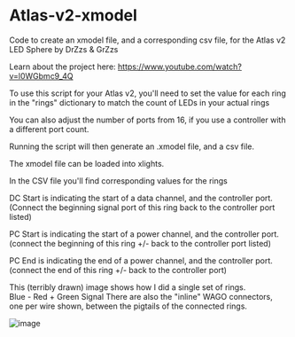 # Atlas-v2-xmodel
Code to create an xmodel file, and a corresponding csv file, for the Atlas v2 LED Sphere by DrZzs &amp; GrZzs

Learn about the project here: https://www.youtube.com/watch?v=l0WGbmc9_4Q

To use this script for your Atlas v2, you'll need to set the value for each ring in the "rings" dictionary to match the count of LEDs in your actual rings

You can also adjust the number of ports from 16, if you use a controller with a different port count.

Running the script will then generate an .xmodel file, and a csv file.

The xmodel file can be loaded into xlights.

In the CSV file you'll find corresponding values for the rings

DC Start is indicating the start of a data channel, and the controller port.  (Connect the beginning signal port of this ring back to the controller port listed)

PC Start is indicating the start of a power channel, and the controller port. (connect the beginning of this ring +/- back to the controller port listed)

PC End is indicating the end of a power channel, and the controller port. (connect the end of this ring +/- back to the controller port)

This (terribly drawn) image shows how I did a single set of rings.  
Blue -
Red +
Green Signal
There are also the "inline" WAGO connectors, one per wire shown, between the pigtails of the connected rings.

![image](https://github.com/user-attachments/assets/a5ddbd50-d67d-4f7e-bc08-59dbef7a361e)

